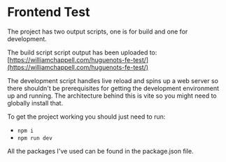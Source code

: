 # Frontend Test

The project has two output scripts, one is for build and one for development.

The build script script output has been uploaded to: [https://williamchappell.com/huguenots-fe-test/](https://williamchappell.com/huguenots-fe-test/)

The development script handles live reload and spins up a web server so there shouldn't be prerequisites for getting the development environment up and running. The architecture behind this is vite so you might need to globally install that.

To get the project working you should just need to run:

- `npm i`
- `npm run dev`

All the packages I've used can be found in the package.json file.